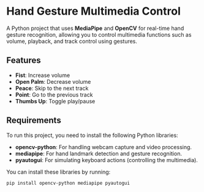 # Hand Gesture Multimedia Control

A Python project that uses **MediaPipe** and **OpenCV** for real-time hand gesture recognition, allowing you to control multimedia functions such as volume, playback, and track control using gestures.

## Features

- **Fist**: Increase volume
- **Open Palm**: Decrease volume
- **Peace**: Skip to the next track
- **Point**: Go to the previous track
- **Thumbs Up**: Toggle play/pause

## Requirements

To run this project, you need to install the following Python libraries:

- **opencv-python**: For handling webcam capture and video processing.
- **mediapipe**: For hand landmark detection and gesture recognition.
- **pyautogui**: For simulating keyboard actions (controlling the multimedia).
  
You can install these libraries by running:

```bash
pip install opencv-python mediapipe pyautogui
